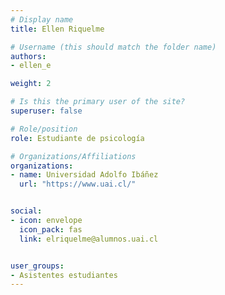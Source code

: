 ```yaml
---
# Display name
title: Ellen Riquelme

# Username (this should match the folder name)
authors:
- ellen_e

weight: 2 

# Is this the primary user of the site?
superuser: false

# Role/position
role: Estudiante de psicología

# Organizations/Affiliations
organizations:
- name: Universidad Adolfo Ibáñez
  url: "https://www.uai.cl/"


social:
- icon: envelope
  icon_pack: fas
  link: elriquelme@alumnos.uai.cl


user_groups:
- Asistentes estudiantes 
---
```



